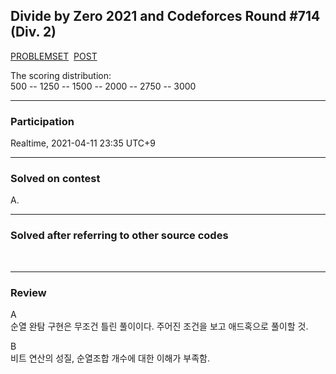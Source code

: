 ## Divide by Zero 2021 and Codeforces Round #714 (Div. 2)

[PROBLEMSET](https://codeforces.com/contest/1513)
&nbsp;[POST](https://codeforces.com/topic/90126/en19)<br>

<p>
  The scoring distribution:<br>
  500 -- 1250 -- 1500 -- 2000 -- 2750 -- 3000
</p>

---

### Participation

<p>Realtime, 2021-04-11 23:35 UTC+9</p>

---

### Solved on contest

<p>A.</p>

---

### Solved after referring to other source codes
<br>

---

### Review
<p>
  A<br>
  순열 완탐 구현은 무조건 틀린 풀이이다. 주어진 조건을 보고 애드혹으로 풀이할 것.
</p>

<p>
  B<br>
  비트 연산의 성질, 순열조합 개수에 대한 이해가 부족함.
</p>